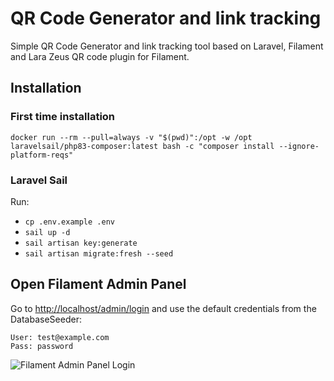 # QR Code Generator and link tracking

Simple QR Code Generator and link tracking tool based on Laravel, Filament and Lara Zeus QR code plugin for Filament.

## Installation

### First time installation

`docker run --rm --pull=always -v "$(pwd)":/opt -w /opt laravelsail/php83-composer:latest bash -c "composer install --ignore-platform-reqs"`

### Laravel Sail

Run:
- `cp .env.example .env`
- `sail up -d`
- `sail artisan key:generate`
- `sail artisan migrate:fresh --seed`

## Open Filament Admin Panel

Go to [http://localhost/admin/login](http://localhost/admin/login) and use the default credentials from the DatabaseSeeder:

```
User: test@example.com
Pass: password
```
![Filament Admin Panel Login]("documentation/login.png")